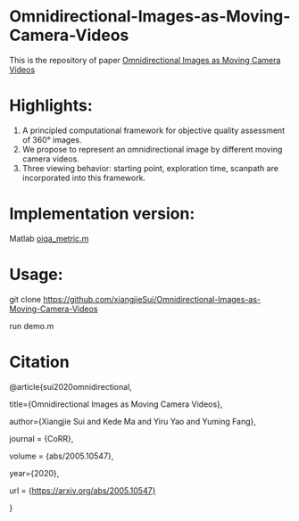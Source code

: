 # Omnidirectional-Images-as-Moving-Camera-Videos

This is the repository of paper [Omnidirectional Images as Moving Camera Videos](https://arxiv.org/abs/2005.10547)

# Highlights:
1. A principled computational framework for objective quality assessment of 360° images.
2. We propose to represent an omnidirectional image by different moving camera videos.
3. Three viewing behavior: starting point, exploration time, scanpath are incorporated into this framework.

# Implementation version:
Matlab [oiqa_metric.m](/oiqa_metric.m)

# Usage:
git clone https://github.com/xiangjieSui/Omnidirectional-Images-as-Moving-Camera-Videos

run demo.m

# Citation
@article{sui2020omnidirectional,

  title={Omnidirectional Images as Moving Camera Videos},
  
  author={Xiangjie Sui and Kede Ma and Yiru Yao and Yuming Fang},
  
  journal = {CoRR},
  
  volume = {abs/2005.10547},
  
  year={2020},
  
  url = {https://arxiv.org/abs/2005.10547}
  
}
